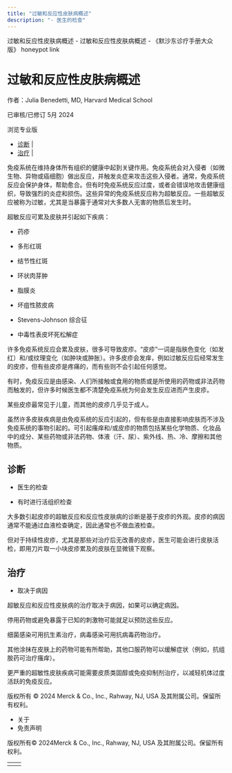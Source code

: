 ```yaml
---
title: "过敏和反应性皮肤病概述"
description: "- 医生的检查"
---
```


﻿过敏和反应性皮肤病概述 \- 过敏和反应性皮肤病概述 \- 《默沙东诊疗手册大众版》 honeypot link

# 过敏和反应性皮肤病概述

作者：Julia Benedetti, MD, Harvard Medical School

已审核/已修订 5月 2024

浏览专业版

- [诊断](#诊断_v64012726_zh) \|
- [治疗](#治疗_v64012736_zh) \|

免疫系统在维持身体所有组织的健康中起到关键作用。免疫系统会对入侵者（如微生物、异物或癌细胞）做出反应，并触发炎症来攻击这些入侵者。通常，免疫系统反应会保护身体，帮助愈合。但有时免疫系统反应过度，或者会错误地攻击健康组织，导致强烈的炎症和损伤。这些异常的免疫系统反应称为超敏反应。一些超敏反应被称为过敏，尤其是当暴露于通常对大多数人无害的物质后发生时。

超敏反应可累及皮肤并引起如下疾病：

- 药疹

- 多形红斑

- 结节性红斑

- 环状肉芽肿

- 脂膜炎

- 坏疽性脓皮病

- Stevens-Johnson 综合征

- 中毒性表皮坏死松解症


许多免疫系统反应会累及皮肤，很多可导致皮疹。“皮疹”一词是指肤色变化（如发红）和/或纹理变化（如肿块或肿胀）。许多皮疹会发痒，例如过敏反应后经常发生的皮疹，但有些皮疹是疼痛的，而有些则不会引起任何感觉。

有时，免疫反应是由感染、人们所接触或食用的物质或是所使用的药物或非法药物而触发的，但许多时候医生都不清楚免疫系统为何会发生反应进而产生皮疹。

某些皮疹最常见于儿童，而其他的皮疹几乎见于成人。

虽然许多皮肤疾病是由免疫系统的反应引起的，但有些是由直接影响皮肤而不涉及免疫系统的事物引起的。可引起瘙痒和/或皮疹的物质包括某些化学物质、化妆品中的成分、某些药物或非法药物、体液（汗、尿）、紫外线、热、冷、摩擦和其他物质。

## 诊断

- 医生的检查

- 有时进行活组织检查


大多数引起皮疹的超敏反应和反应性皮肤病的诊断是基于皮疹的外观。皮疹的病因通常不能通过血液检查确定，因此通常也不做血液检查。

但对于持续性皮疹，尤其是那些对治疗后无改善的皮疹，医生可能会进行皮肤活检，即用刀片取一小块皮疹累及的皮肤在显微镜下观察。

## 治疗

- 取决于病因


超敏反应和反应性皮肤病的治疗取决于病因，如果可以确定病因。

停用药物或避免暴露于已知的刺激物可能就足以预防这些反应。

细菌感染可用抗生素治疗，病毒感染可用抗病毒药物治疗。

其他涂抹在皮肤上的药物可能有所帮助，其他口服药物可以缓解症状（例如，抗组胺药可治疗瘙痒）。

更严重的超敏性皮肤疾病可能需要皮质类固醇或免疫抑制剂治疗，以减轻机体过度活跃的免疫反应。



版权所有 © 2024
Merck & Co., Inc., Rahway, NJ, USA 及其附属公司。保留所有权利。

- 关于
- 免责声明

版权所有© 2024Merck & Co., Inc., Rahway, NJ, USA 及其附属公司。保留所有权利。

|     |     |
| --- | --- |
|  |  |